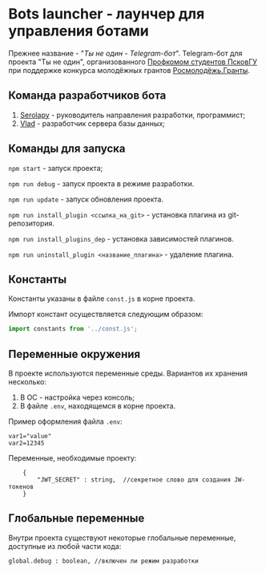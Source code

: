 # Bots launcher - лаунчер для управления ботами
Прежнее название - "_Ты не один - Telegram-бот_". Telegram-бот для проекта "Ты не один", организованного [Профкомом студентов ПсковГУ](https://vk.com/studprofcom_pskovgu) при поддержке конкурса молодёжных грантов [Росмолодёжь.Гранты](https://vk.com/rosmolodez.grants).

## Команда разработчиков бота
1. [Serolapy](https://github.com/Serolapy) - руководитель направления разработки, программист;
2. [Vlad](https://github.com/krosh-id) - разработчик сервера базы данных;

## Команды для запуска

`npm start` - запуск проекта;

`npm run debug` - запуск проекта в режиме разработки.

`npm run update` - запуск обновления проекта.

`npm run install_plugin <ссылка_на_git>` - установка плагина из git-репозитория.

`npm run install_plugins_dep` - установка зависимостей плагинов.

`npm run uninstall_plugin <название_плагина>` - удаление плагина.

## Константы
Константы указаны в файле `const.js` в корне проекта. 

Импорт констант осуществляется следующим образом:

```js
import constants from '../const.js';
```


## Переменные окружения
В проекте используются переменные среды. Вариантов их хранения несколько:

1. В ОС - настройка через консоль;
2. В файле `.env`, находящемся в корне проекта.

Пример оформления файла `.env`:
```JS
var1="value"
var2=12345
```

Переменные, необходимые проекту:
```JS
	{
		"JWT_SECRET" : string,	//секретное слово для создания JW-токенов
	}
```

## Глобальные переменные
Внутри проекта существуют некоторые глобальные переменные, доступные из любой части кода:
```
global.debug : boolean, //включен ли режим разработки
```